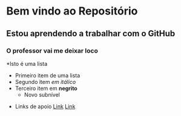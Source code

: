 # Bem vindo ao Repositório
## Estou aprendendo a trabalhar com o GitHub
### O professor vai me deixar loco

*Isto é uma lista 
   + Primeiro item de uma lista 
   + Segundo item *em itálico*
   + Terceiro item em **negrito**
	 + Novo subnível
* Links de apoio
   [Link](https://www.uninove.br)
   [Link](https://github.com/EdsonMSouza/T42-computacao-movel)
